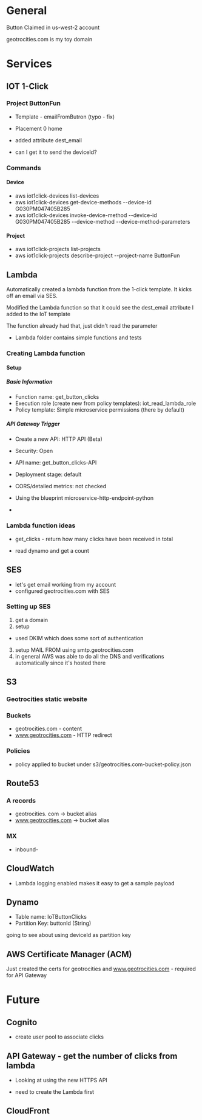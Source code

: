 # General

Button Claimed in us-west-2 account

geotrocities.com is my toy domain

# Services

## IOT 1-Click

### Project ButtonFun

- Template - emailFromButron (typo - fix)

- Placement 0 home

- added attribute dest_email

- can I get it to send the deviceId?

### Commands

#### Device

- aws iot1click-devices list-devices
- aws iot1click-devices get-device-methods --device-id G030PM047405B285
- aws iot1click-devices invoke-device-method --device-id G030PM047405B285 --device-method <method> --device-method-parameters <string>

#### Project

- aws iot1click-projects list-projects
- aws iot1click-projects describe-project --project-name ButtonFun 


## Lambda

Automatically created a lambda function from the 1-click template. It kicks off an email via SES.

Modified the Lambda function so that it could see the dest_email attribute I added to the IoT template

The function already had that, just didn't read the parameter

- Lambda folder contains simple functions and tests

### Creating Lambda function

#### Setup
##### Basic Information
- Function name: get_button_clicks
- Execution role (create new from policy templates): iot_read_lambda_role
- Policy template: Simple microservice permissions (there by default)
##### API Gateway Trigger
- Create a new API: HTTP API (Beta)
- Security: Open
- API name: get_button_clicks-API
- Deployment stage: default
- CORS/detailed metrics: not checked



- Using the blueprint microservice-http-endpoint-python
-

### Lambda function ideas

- get_clicks - return how many clicks have been received in total

- read dynamo and get a count

## SES

- let's get email working from my account
- configured geotrocities.com with SES

### Setting up SES

1. get a domain
2. setup
  - used DKIM which does some sort of authentication
3. setup MAIL FROM using smtp.geotrocities.com
4. in general AWS was able to do all the DNS and verifications automatically since it's hosted there


## S3

### Geotrocities static website

### Buckets
- geotrocities.com - content
- www.geotrocities.com - HTTP redirect

### Policies

- policy applied to bucket under s3/geotrocities.com-bucket-policy.json

## Route53

### A records
- geotrocities. com -> bucket alias
- www.geotrocities.com -> bucket alias

### MX
- inbound-

## CloudWatch

- Lambda logging enabled makes it easy to get a sample payload


## Dynamo

- Table name: IoTButtonClicks
- Partition Key: buttonId (String)

going to see about using deviceId as partition key

## AWS Certificate Manager (ACM)

Just created the certs for geotrocities and www.geotrocities.com - required for API Gateway

# Future

## Cognito
- create user pool to associate clicks

## API Gateway - get the number of clicks from lambda

- Looking at using the new HTTPS API

- need to create the Lambda first

## CloudFront
